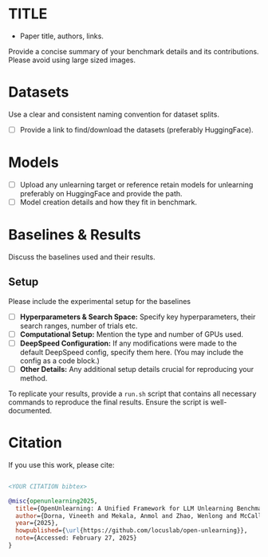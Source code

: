 # TITLE

- Paper title, authors, links.

Provide a concise summary of your benchmark details and its contributions. Please avoid using large sized images.

# Datasets

Use a clear and consistent naming convention for dataset splits.

- [ ] Provide a link to find/download the datasets (preferably HuggingFace).

# Models


- [ ] Upload any unlearning target or reference retain models for unlearning preferably on HuggingFace and provide the path.
- [ ] Model creation details and how they fit in benchmark.

# Baselines & Results

Discuss the baselines used and their results.


## Setup
Please include the experimental setup for the baselines

- [ ] **Hyperparameters & Search Space:** Specify key hyperparameters, their search ranges, number of trials etc.
- [ ] **Computational Setup:** Mention the type and number of GPUs used.
- [ ] **DeepSpeed Configuration:** If any modifications were made to the default DeepSpeed config, specify them here. (You may include the config as a code block.)
- [ ] **Other Details:** Any additional setup details crucial for reproducing your method.

To replicate your results, provide a `run.sh` script that contains all necessary commands to reproduce the final results. Ensure the script is well-documented.


# Citation


If you use this work, please cite:

```bibtex

<YOUR CITATION bibtex>

@misc{openunlearning2025,
  title={OpenUnlearning: A Unified Framework for LLM Unlearning Benchmarks},
  author={Dorna, Vineeth and Mekala, Anmol and Zhao, Wenlong and McCallum, Andrew and Kolter, J Zico and Maini, Pratyush},
  year={2025},
  howpublished={\url{https://github.com/locuslab/open-unlearning}},
  note={Accessed: February 27, 2025}
}
```